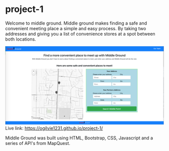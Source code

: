 # project-1
Welcome to middle ground. Middle ground makes finding a safe and convenient meeting place a simple and easy process. By taking two addresses and giving you a list of convenience stores at a spot between both locations.

![Image description](assets/images/cover.PNG)
Live link: https://ogilvie1231.github.io/project-1/

Middle Ground was built using HTML, Bootstrap, CSS, Javascript and a series of API's from MapQuest.